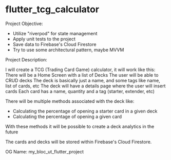 # flutter_tcg_calculator

Project Objective:
- Utilize "riverpod" for state management
- Apply unit tests to the project
- Save data to Firebase's Cloud Firestore
- Try to use some architectural pattern, maybe MVVM

Project Description:

I will create a TCG (Trading Card Game) calculator, it will work like this:
There will be a Home Screen with a list of Decks
The user will be able to CRUD decks
The deck is basically just a name, and some tags like name, list of cards, etc
The deck will have a details page where the user will insert cards
Each card has a name, quantity and a tag (starter, extender, etc)

There will be multiple methods associated with the deck like:
- Calculating the percentage of opening a starter card in a given deck
- Calculating the percentage of opening a given card

With these methods it will be possible to create a deck analytics in the future

The cards and decks will be stored within Firebase's Cloud Firestore.

OG Name: my_bloc_ut_flutter_project